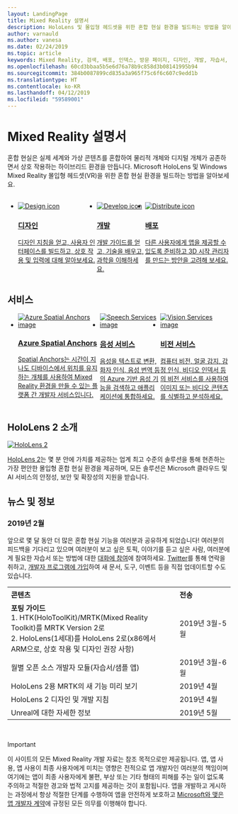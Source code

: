 ```yaml
---
layout: LandingPage
title: Mixed Reality 설명서
description: HoloLens 및 몰입형 헤드셋을 위한 혼합 현실 환경을 빌드하는 방법을 알아보세요.
author: varnauld
ms.author: vanesa
ms.date: 02/24/2019
ms.topic: article
keywords: Mixed Reality, 검색, 배포, 인덱스, 방문 페이지, 디자인, 개발, 자습서, 샘플 앱, 기본 사항, 사례 연구, 리소스, HoloLens 방법, 오픈 소스 프로젝트
ms.openlocfilehash: 60cd3bbaa5b5e6d76a78b9c858d3b08141995b94
ms.sourcegitcommit: 384b0087899cd835a3a965f75c6f6c607c9edd1b
ms.translationtype: HT
ms.contentlocale: ko-KR
ms.lasthandoff: 04/12/2019
ms.locfileid: "59589001"
---
```

# <a name="mixed-reality-documentation"></a>Mixed Reality 설명서

혼합 현실은 실제 세계와 가상 콘텐츠를 혼합하여 물리적 개체와 디지털 개체가 공존하면서 상호 작용하는 하이브리드 환경을 만듭니다. Microsoft HoloLens 및 Windows Mixed Reality 몰입형 헤드셋(VR)을 위한 혼합 현실 환경을 빌드하는 방법을 알아보세요.

<br>

<ul id="cardtypes-W" class="cardsW panelContent" style="display: flex; margin-top: 0px;">
                            <li>
                            <a href="design.md" title="디자인 방문" data-linktype="absolute-path">
                                    <div class="cardSize">
                                        <div class="cardPadding">
                                            <div class="card">
                                                <div class="cardImageOuter">
                                                    <div class="cardImage">
                                                        <img src="images/DesignIcon.png" alt="Design icon">
                                                    </div>
                                                </div>
                                                <div class="cardText">
                                                    <h3>디자인</h3>
                                                    <p>디자인 지침을 얻고, 사용자 인터페이스를 빌드하고, 상호 작용 및 입력에 대해 알아보세요.</p>
                                                </div>
                                            </div>
                                        </div>
                                    </div>
                               </a>
                            </li>
                            <li>
                             <a href="development.md" title="개발 방문" data-linktype="absolute-path">
                              <div class="cardSize">
                                  <div class="cardPadding">
                                      <div class="card">
                                          <div class="cardImageOuter">
                                              <div class="cardImage">
                                                  <img src="images/DevelopIcon.png" alt="Develop icon">
                                              </div>
                                          </div>
                                          <div class="cardText">
                                              <h3>개발</h3>
                                              <p>개발 가이드를 얻고, 기술을 배우고, 과학을 이해하세요.</p>
                                          </div>
                                      </div>
                                  </div>
                              </div>
                               </a>
                            </li>
                             <li>
                              <a href="implementing-3d-app-launchers.md" title="배포" data-linktype="absolute-path">
                                    <div class="cardSize">
                                        <div class="cardPadding">
                                            <div class="card">
                                                <div class="cardImageOuter">
                                                    <div class="cardImage">
                                                        <img src="images/DistributeIcon.png" alt="Distribute icon">
                                                    </div>
                                                </div>
                                                <div class="cardText">
                                                    <h3 class="x-hidden-focus">배포</h3>
                                                  <p>다른 사용자에게 앱을 제공할 수 있도록 준비하고 3D 시작 관리자를 만드는 방안을 고려해 보세요.</p>
                                                </div>
                                            </div>
                                        </div>
                                    </div>
                                </a>
                            </li>
 </ul>

<h2>서비스</h2>

<ul id="cardtypes-W" class="cardsW panelContent" style="display: flex; margin-top: 0px;">
                            <li>
                              <a href="https://docs.microsoft.com/azure/spatial-anchors" target="_blank" title="Azure Spatial Anchors" data-linktype="absolute-path">
                                    <div class="cardSize">
                                        <div class="cardPadding">
                                            <div class="card">
                                                <div class="cardImageOuter">
                                                    <div class="cardImage">
                                                        <img src="images/AzureSpatialAnchors.jpg" alt="Azure Spatial Anchors image">
                                                    </div>
                                                </div>
                                                <div class="cardText">
                                                    <h3 class="x-hidden-focus">Azure Spatial Anchors</h3>
                                                  <p>Spatial Anchors는 시간이 지나도 디바이스에서 위치를 유지하는 개체를 사용하여 Mixed Reality 환경을 만들 수 있는 플랫폼 간 개발자 서비스입니다.</p>
                                                </div>
                                            </div>
                                        </div>
                                    </div>
                                    </a>
                            </li>
                            <li>
                              <a href="https://docs.microsoft.com/azure/cognitive-services/speech-service/" target="_blank" title="음성 서비스" data-linktype="absolute-path">
                                    <div class="cardSize">
                                        <div class="cardPadding">
                                            <div class="card">
                                                <div class="cardImageOuter">
                                                    <div class="cardImage">
                                                        <img src="images/speech.jpg" alt="Speech Services image">
                                                    </div>
                                                </div>
                                                <div class="cardText">
                                                    <h3 class="x-hidden-focus">음성 서비스</h3>
                                                  <p>음성을 텍스트로 변환, 화자 인식, 음성 번역 등의 Azure 기반 음성 기능을 검색하고 애플리케이션에 통합하세요.</p>
                                                </div>
                                            </div>
                                        </div>
                                    </div>
                                    </a>
                            </li>
                             <li>
                              <a href="https://docs.microsoft.com/azure/cognitive-services/computer-vision/" target="_blank" title="비전 서비스" data-linktype="absolute-path">
                                    <div class="cardSize">
                                        <div class="cardPadding">
                                            <div class="card">
                                                <div class="cardImageOuter">
                                                    <div class="cardImage">
                                                        <img src="images/vision.jpg" alt="Vision Services image">
                                                    </div>
                                                </div>
                                                <div class="cardText">
                                                    <h3 class="x-hidden-focus">비전 서비스</h3>
                                                  <p>컴퓨터 비전, 얼굴 감지, 감정 인식, 비디오 인덱서 등의 비전 서비스를 사용하여 이미지 또는 비디오 콘텐츠를 식별하고 분석하세요.</p>
                                                </div>
                                            </div>
                                        </div>
                                    </div>
                                    </a>
                            </li>
</ul>

<h2>HoloLens 2 소개</h2>

[![HoloLens 2](images/hololens2.jpg)](https://www.microsoft.com/hololens/hardware)

[HoloLens 2](https://www.microsoft.com/hololens/hardware)는 몇 분 안에 가치를 제공하는 업계 최고 수준의 솔루션을 통해 현존하는 가장 편안한 몰입형 혼합 현실 환경을 제공하며, 모든 솔루션은 Microsoft 클라우드 및 AI 서비스의 안정성, 보안 및 확장성의 지원을 받습니다.

<h2>뉴스 및 정보</h2>

<h3>2019년 2월</h3>

앞으로 몇 달 동안 더 많은 혼합 현실 기능을 여러분과 공유하게 되었습니다! 여러분의 피드백을 기다리고 있으며 여러분이 보고 싶은 토픽, 이야기를 듣고 싶은 사람, 여러분에게 필요한 자습서 또는 방법에 대한 [대화에 참여](https://holodevelopersslack.azurewebsites.net/)에 참여하세요. [Twitter](https://twitter.com/MxdRealityDev)를 통해 연락을 취하고, [개발자 프로그램에 가입](https://aka.ms/iwantmr)하여 새 문서, 도구, 이벤트 등을 직접 업데이트할 수도 있습니다. 

<table>
<tr>
<th style="width: 400px; text-align:left;">콘텐츠</th><th style="width: 125px; text-align:left;">전송</th>
</tr> 
<tr>
<td><b>포팅 가이드</b> <br>1. HTK(HoloToolKit)/MRTK(Mixed Reality Toolkit)를 MRTK Version 2로
<br>2. HoloLens(1세대)를 HoloLens 2로(x86에서 ARM으로, 상호 작용 및 디자인 권장 사항)
</td></td><td>2019년 3월-5월</td>
</tr>
<tr>
<td>월별 오픈 소스 개발자 모듈(자습서/샘플 앱)</td><td>2019년 3월-6월</td>
</tr>
<tr>
<td>HoloLens 2용 MRTK의 새 기능 미리 보기</td><td>2019년 4월</td>
</tr>
<tr>
<td>HoloLens 2 디자인 및 개발 지침</td><td>2019년 4월</td>
</tr>
<tr>
<td>Unreal에 대한 자세한 정보</td><td>2019년 5월</td>
</tr>
</table>

<br>



>[!IMPORTANT]
>이 사이트의 모든 Mixed Reality 개발 자료는 참조 목적으로만 제공됩니다. 앱, 앱 사용, 앱 사용이 최종 사용자에게 미치는 영향은 전적으로 앱 개발자인 여러분의 책임이며 여기에는 앱이 최종 사용자에게 불편, 부상 또는 기타 형태의 피해를 주는 일이 없도록 주의하고 적절한 경고와 법적 고지를 제공하는 것이 포함됩니다. 앱을 개발하고 게시하는 과정에서 항상 적절한 단계를 수행하여 앱을 안전하게 보호하고 [ Microsoft와 맺은 앱 개발자 계약](https://docs.microsoft.com/legal/windows/agreements/app-developer-agreement)에 규정된 모든 의무를 이행해야 합니다. 
